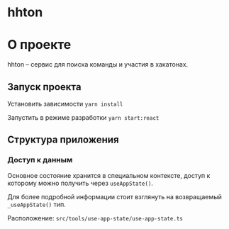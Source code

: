 # hhton

# О проекте

hhton – сервис для поиска команды и участия в хакатонах.

## Запуск проекта

Установить зависимости `yarn install`

Запустить в режиме разработки `yarn start:react`

## Структура приложения

### Доступ к данным

Основное состояние хранится в специальном контексте, доступ к которому можно
получить через `useAppState()`.

Для более подробной информации стоит взглянуть на возвращаемый 
`_useAppState()` тип. 

Расположение: `src/tools/use-app-state/use-app-state.ts`